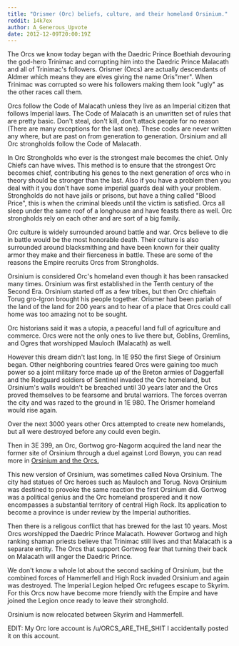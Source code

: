 ```yaml
---
title: "Orismer (Orc) beliefs, culture, and their homeland Orsinium."
reddit: 14k7ex
author: A_Generous_Upvote
date: 2012-12-09T20:00:19Z
---
```


The Orcs we know today began with the Daedric Prince Boethiah devouring the god-hero Trinimac and corrupting him into the Daedric Prince Malacath and all of Trinimac's followers. Orismer (Orcs) are actually descendants of Aldmer which means they are elves giving the name Oris"mer". When Trinimac was corrupted so were his followers making them look "ugly" as the other races call them.


Orcs follow the Code of Malacath unless they live as an Imperial citizen that follows Imperial laws. The Code of Malacath is an unwritten set of rules that are pretty basic. Don't steal, don't kill, don't attack people for no reason (There are many exceptions for the last one).  These codes are never written any where, but are past on from generation to generation. Orsinium and all Orc strongholds follow the Code of Malacath.

In Orc Strongholds who ever is the strongest male becomes the chief. Only Chiefs can have wives. This method is to ensure that the strongest Orc becomes chief, contributing his genes to the next generation of orcs who in theory should be stronger than the last. Also if you have a problem then you deal with it you don't have some imperial guards deal with your problem. Strongholds do not have jails or prisons, but have a thing called "Blood Price", this is when the criminal bleeds until the victim is satisfied. Orcs all sleep under the same roof of a longhouse and have feasts there as well. Orc strongholds rely on each other and are sort of a big family.

Orc culture is widely surrounded around battle and war. Orcs believe to die in battle would be the most honorable death. Their culture is also surrounded around blacksmithing and have been known for their quality armor they make and their fierceness in battle. These are some of the reasons the Empire recruits Orcs from Strongholds.


Orsinium is considered Orc's homeland even though it has been ransacked many times. Orsinium was first established in the Tenth century of the Second Era. Orsinium started off as a few tribes, but then Orc chieftain Torug gro-Igron brought his people together. Orismer had been pariah of the land of the land for 200 years and to hear of a place that Orcs could call home was too amazing not to be sought. 

Orc historians said it was a utopia, a peaceful land full of agriculture and commerce. Orcs were not the only ones to live there but, Goblins, Gremlins, and Ogres that worshipped Mauloch (Malacath) as well. 

However this dream didn't last long. In 1E 950 the first Siege of Orsinium began. Other neighboring countries feared Orcs were gaining too much power so a joint military force made up of the Breton armies of Daggerfall and the Redguard soldiers of Sentinel invaded the Orc homeland, but Orsinium's walls wouldn't be breached until 30 years later and the Orcs proved themselves to be fearsome and brutal warriors. The forces overran the city and was razed to the ground in 1E 980. The Orismer homeland would rise again.

Over the next 3000 years other Orcs attempted to create new homelands, but all were destroyed before any could even begin.

Then in 3E 399, an Orc, Gortwog gro-Nagorm acquired the land near the former site of Orsinium through a duel against Lord Bowyn, you can read more in [Orsinium and the Orcs.](http://www.imperial-library.info/content/orsinium-and-orcs) 

This new version of Orsinium, was sometimes called Nova Orsinium. The city had statues of Orc heroes such as Mauloch and Torug. Nova Orsinium was destined to provoke the same reaction the first Orsinium did. Gortwog was a political genius and the Orc homeland prospered and it now encompasses a substantial territory of central High Rock. Its application to become a province is under review by the Imperial authorities. 

Then there is a religous conflict that has brewed for the last 10 years. Most Orcs worshipped the Daedric Prince Malacath. However Gortwog and high ranking shaman priests believe that Trinimac still lives and that Malacath is a separate entity. The Orcs that support Gortwog fear that turning their back on Malacath will anger the Daedric Prince. 


We don't know a whole lot about the second sacking of Orsinium, but the combined forces of Hammerfell and High Rock invaded Orsinium and again was destroyed. The Imperial Legion helped Orc refugees escape to Skyrim. For this Orcs now have become more friendly with the Empire and have joined the Legion once ready to leave their stronghold.


Orsinium is now relocated between Skyrim and Hammerfell.


EDIT: My Orc lore account is /u/ORCS_ARE_THE_SHIT I accidentally posted it on this account.
